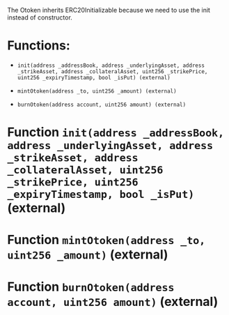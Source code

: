 The Otoken inherits ERC20Initializable because we need to use the init instead of constructor.

# Functions:

- `init(address _addressBook, address _underlyingAsset, address _strikeAsset, address _collateralAsset, uint256 _strikePrice, uint256 _expiryTimestamp, bool _isPut) (external)`

- `mintOtoken(address _to, uint256 _amount) (external)`

- `burnOtoken(address account, uint256 amount) (external)`

# Function `init(address _addressBook, address _underlyingAsset, address _strikeAsset, address _collateralAsset, uint256 _strikePrice, uint256 _expiryTimestamp, bool _isPut)` (external)

# Function `mintOtoken(address _to, uint256 _amount)` (external)

# Function `burnOtoken(address account, uint256 amount)` (external)
